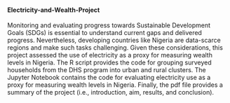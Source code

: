 #### Electricity-and-Wealth-Project
Monitoring and evaluating progress towards Sustainable Development Goals (SDGs) is essential to understand current gaps and delivered progress. Nevertheless, developing countries like Nigeria are data-scarce regions and make such tasks challenging. Given these considerations, this project assessed the use of electricity as a proxy for measuring wealth levels in Nigeria. The R script provides the code for grouping surveyed households from the DHS program into urban and rural clusters. The Jupyter Notebook contains the code for evaluating electricity use as a proxy for measuring wealth levels in Nigeria. Finally, the pdf file provides a summary of the project (i.e., introduction, aim, results, and conclusion).

